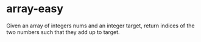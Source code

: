 # array-easy
Given an array of integers nums and an integer target, return indices of the two numbers such that they add up to target.
